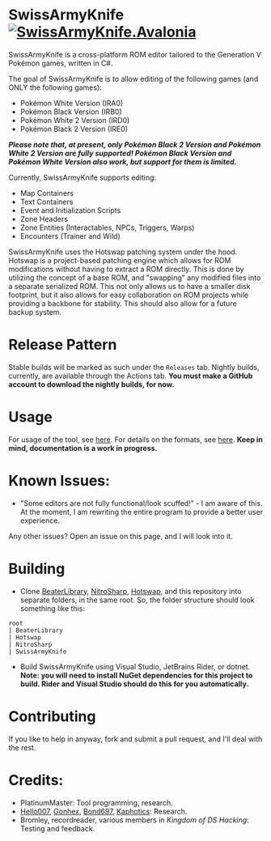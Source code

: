 # SwissArmyKnife [![SwissArmyKnife.Avalonia](https://github.com/PlatinumMaster/SwissArmyKnife/actions/workflows/dotnet-desktop.yml/badge.svg)](https://github.com/PlatinumMaster/SwissArmyKnife/actions/workflows/dotnet-desktop.yml)

SwissArmyKnife is a cross-platform ROM editor tailored to the Generation V Pokémon games, written in C#.

The goal of SwissArmyKnife is to allow editing of the following games (and ONLY the following games):
- Pokémon White Version (IRA0)
- Pokémon Black Version (IRB0)
- Pokémon White 2 Version (IRD0)
- Pokémon Black 2 Version (IRE0)

***Please note that, at present, only Pokémon Black 2 Version and Pokémon White 2 Version are fully supported! Pokémon Black Version and Pokémon White Version also work, but support for them is limited.***

Currently, SwissArmyKnife supports editing:
- Map Containers
- Text Containers
- Event and Initialization Scripts
- Zone Headers
- Zone Entities (Interactables, NPCs, Triggers, Warps)
- Encounters (Trainer and Wild)

SwissArmyKnife uses the Hotswap patching system under the hood. 
Hotswap is a project-based patching engine which allows for ROM modifications without having to extract a ROM directly. 
This is done by utilizing the concept of a base ROM, and "swapping" any modified files into a separate serialized ROM. 
This not only allows us to have a smaller disk footprint, but it also allows for easy collaboration on ROM projects while 
providing a backbone for stability. This should also allow for a future backup system.

# Release Pattern
Stable builds will be marked as such under the `Releases` tab. Nightly builds, currently, are available through the Actions tab. **You must make a GitHub account to download the nightly builds, for now.**

# Usage
For usage of the tool, see [here](https://github.com/PlatinumMaster/SwissArmyKnife/wiki). For details on the formats,
see [here](https://github.com/PlatinumMaster/BeaterLibrary/wiki).
**Keep in mind, documentation is a work in progress.**

# Known Issues:
- "Some editors are not fully functional/look scuffed!" - I am aware of this. At the moment, I am rewriting the entire program to provide a better user experience.

Any other issues? Open an issue on this page, and I will look into it.

# Building

* Clone [BeaterLibrary](https://github.com/PlatinumMaster/BeaterLibrary), [NitroSharp](https://github.com/PlatinumMaster/NitroSharp), [Hotswap](https://github.com/PlatinumMaster/Hotswap), and this repository into separate folders,
  in the same root. So, the folder structure should look something like this:
```
root
| BeaterLibrary
| Hotswap
| NitroSharp
| SwissArmyKnife
```
* Build SwissArmyKnife using Visual Studio, JetBrains Rider, or dotnet. **Note: you will need to install NuGet dependencies
  for this project to build. Rider and Visual Studio should do this for you automatically.**

# Contributing
If you like to help in anyway, fork and submit a pull request, and I'll deal with the rest. 

# Credits:
- PlatinumMaster: Tool programming, research.
- [Hello007](https://github.com/HelloOO7), [Gonhex](https://github.com/Gonhex), [Bond697](https://github.com/Bond697), [Kaphotics](https://github.com/kwsch): Research.
- Bromley, recordreader, various members in *Kingdom of DS Hacking*: Testing and feedback.
